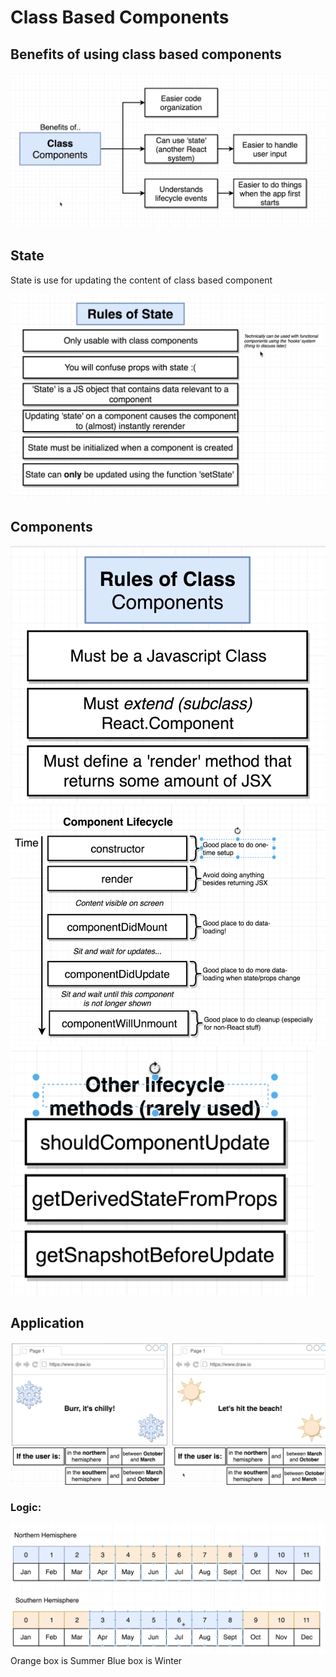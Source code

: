 # Class Based Components

## Benefits of using class based components
![class](../images/11_class_based_components_benefits.png)

## State
State is use for updating the content of class based component

![state](../images/14_states.png)

## Components
![rules](../images/13_Rules_of_class_components.png)
![components](../images/15_component_life_cycle.png)
![components](../images/16_component_life_cycle_other_methods.png)

## Application
![application](../images/12_application.png)

### Logic:
![application](../images/17_application_logic.png)
Orange box is Summer
Blue box is Winter



